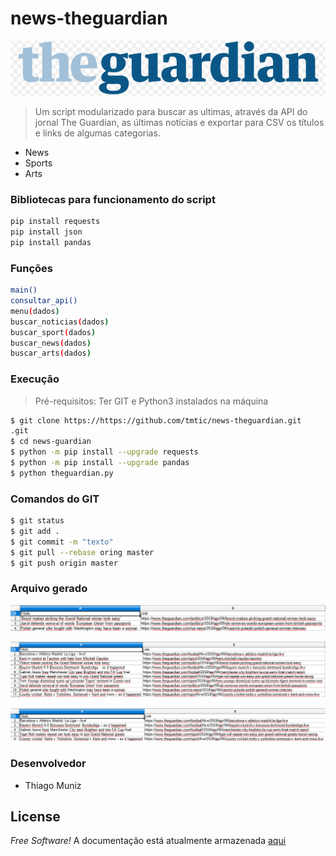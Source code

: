 # news-theguardian

![thejornalguardian](thejournalguardian.PNG)

>Um script modularizado para buscar as ultimas, através da API do jornal The Guardian, as últimas notícias e exportar para CSV os títulos e links de algumas categorias.
>

- News
- Sports
- Arts

### Bibliotecas para funcionamento do script
```sh
pip install requests
pip install json
pip install pandas
```

### Funções
```sh
main()
consultar_api()
menu(dados)
buscar_noticias(dados)
buscar_sport(dados)
buscar_news(dados)
buscar_arts(dados)
```

### Execução
> Pré-requisitos: Ter GIT e Python3 instalados na máquina
```sh
$ git clone https://https://github.com/tmtic/news-theguardian.git
.git
$ cd news-guardian
$ python -m pip install --upgrade requests
$ python -m pip install --upgrade pandas
$ python theguardian.py
```

### Comandos do GIT
```sh
$ git status
$ git add .
$ git commit -m "texto"
$ git pull --rebase oring master
$ git push origin master
```

### Arquivo gerado
![Noticias somente de News](news.PNG)

![Noticias Gerais](noticias.PNG)

![Noticias Esporte](sports.PNG)


### Desenvolvedor

 - Thiago Muniz

License
----
*Free Software!* A documentação está atualmente armazenada [aqui](https://github.com/tmtic/news-theguardian.git)